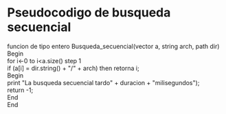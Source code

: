 # Pseudocodigo de busqueda secuencial
funcion de tipo entero Busqueda_secuencial(vector <string> a, string arch, path dir)  
	Begin  
		for i←0 to i<a.size() step 1  
			if (a[i] = dir.string() + "/" + arch) then retorna i;  
   				Begin  
					print "La busqueda secuencial tardo" + duracion + "milisegundos");  
					return -1;  
     				End  
	End  
